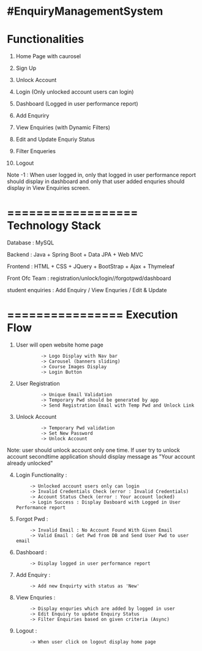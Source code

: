 #EnquiryManagementSystem
=================
Functionalities
=================

1) Home Page with caurosel

2) Sign Up

3) Unlock Account

4) Login (Only unlocked account users can login)

5) Dashboard (Logged in user performance report)

6) Add Enquriry

7) View Enquiries (with Dynamic Filters)

8) Edit and Update Enquriy Status

9) Filter Enqueries

10) Logout

Note -1 : When user logged in, only that logged in user performance report should display in dashboard and only that user added enquries should display in View Enquiries screen.


==================
Technology Stack
==================

Database : MySQL

Backend : Java + Spring Boot + Data JPA + Web MVC

Frontend : HTML + CSS + JQuery + BootStrap + Ajax + Thymeleaf


Front Ofc Team  : registration/unlock/login//forgotpwd/dashboard

student enquiries : Add Enquiry / View Enquries / Edit & Update


================
Execution Flow
================

1) User will open website home page

				-> Logo Display with Nav bar
				-> Carousel (banners sliding)
				-> Course Images Display
				-> Login Button
						

2) User Registration

				-> Unique Email Validation
				-> Temporary Pwd should be generated by app
				-> Send Registration Email with Temp Pwd and Unlock Link

3) Unlock Account

				-> Temporary Pwd validation
				-> Set New Password
				-> Unlock Account
        
Note: user should unlock account only one time. If user try to unlock account secondtime application should display message as "Your account already unlocked"


4) Login Functionality :

			-> Unlocked account users only can login
			-> Invalid Credentials Check (error : Invalid Credentials)
			-> Account Status Check (error : Your account locked)
			-> Login Success : Display Dasboard with Logged in User Performance report


5) Forgot Pwd :

			-> Invalid Email : No Account Found With Given Email
			-> Valid Email : Get Pwd from DB and Send User Pwd to user email


6) Dashboard :

			-> Display logged in user performance report


7) Add Enquiry :  

			-> Add new Enquirty with status as 'New'


8) View Enquries :

			-> Display enquries which are added by logged in user
			-> Edit Enquiry to update Enquiry Status
			-> Filter Enquiries based on given criteria (Async)
		
9) Logout :

			-> When user click on logout display home page
